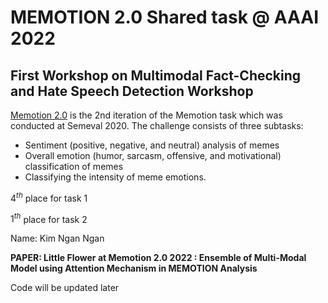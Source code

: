 # MEMOTION 2.0 Shared task @ AAAI 2022

## First Workshop on Multimodal Fact-Checking and Hate Speech Detection Workshop

[Memotion 2.0](https://aiisc.ai/defactify/memotion_2.html) is the 2nd iteration of the Memotion task which was conducted at Semeval 2020. The challenge consists of three subtasks:
+ Sentiment (positive, negative, and neutral) analysis of memes
+ Overall emotion (humor, sarcasm, offensive, and motivational) classification of memes
+ Classifying the intensity of meme emotions.

$4^{th}$ place for task 1 

$1^{th}$ place for task 2 

Name: Kim Ngan Ngan

**PAPER: Little Flower at Memotion 2.0 2022 : Ensemble of Multi-Modal Model using Attention Mechanism in MEMOTION Analysis** 

Code will be updated later
